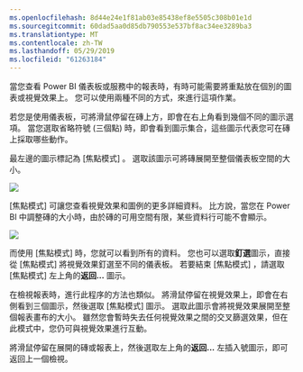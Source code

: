 ```yaml
---
ms.openlocfilehash: 8d44e24e1f81ab03e85438ef8e5505c308b01e1d
ms.sourcegitcommit: 60dad5aa0d85db790553e537bf8ac34ee3289ba3
ms.translationtype: MT
ms.contentlocale: zh-TW
ms.lasthandoff: 05/29/2019
ms.locfileid: "61263184"
---
```

當您查看 Power BI 儀表板或服務中的報表時，有時可能需要將重點放在個別的圖表或視覺效果上。 您可以使用兩種不同的方式，來進行這項作業。

若您是使用儀表板，可將滑鼠停留在磚上方，即會在右上角看到幾個不同的圖示選項。 當您選取省略符號 (三個點) 時，即會看到圖示集合，這些圖示代表您可在磚上採取哪些動作。

最左邊的圖示標記為 [焦點模式]  。 選取該圖示可將磚展開至整個儀表板空間的大小。

![](media/4-4b-display-visuals-tiles-fullscreen/4-4b_1.png)

[焦點模式]  可讓您查看視覺效果和圖例的更多詳細資料。 比方說，當您在 Power BI 中調整磚的大小時，由於磚的可用空間有限，某些資料行可能不會顯示。

![](media/4-4b-display-visuals-tiles-fullscreen/4-4b_2.png)

而使用 [焦點模式]  時，您就可以看到所有的資料。 您也可以選取**釘選**圖示，直接從 [焦點模式] 將視覺效果釘選至不同的儀表板。 若要結束 [焦點模式]  ，請選取 [焦點模式]  左上角的**返回...** 圖示。

在檢視報表時，進行此程序的方法也類似。 將滑鼠停留在視覺效果上，即會在右側看到三個圖示，然後選取 [焦點模式]  圖示。 選取此圖示會將視覺效果展開至整個報表畫布的大小。 雖然您會暫時失去任何視覺效果之間的交叉篩選效果，但在此模式中，您仍可與視覺效果進行互動。

將滑鼠停留在展開的磚或報表上，然後選取左上角的**返回...** 左插入號圖示，即可返回上一個檢視。

